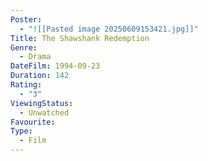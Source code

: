 ```yaml
---
Poster:
  - "![[Pasted image 20250609153421.jpg]]"
Title: The Shawshank Redemption
Genre:
  - Drama
DateFilm: 1994-09-23
Duration: 142
Rating:
  - "3"
ViewingStatus:
  - Unwatched
Favourite: 
Type:
  - Film
---
```

